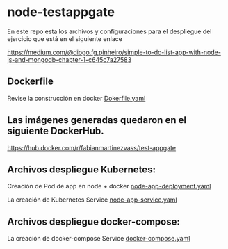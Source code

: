 # node-testappgate

En este repo esta los archivos y configuraciones para el despliegue del ejercicio que está en el siguiente enlace

https://medium.com/@diogo.fg.pinheiro/simple-to-do-list-app-with-node-js-and-mongodb-chapter-1-c645c7a27583

## Dockerfile

Revise la construcción en docker [Dokerfile.yaml](templates/Dokerfile.yaml)

## Las imágenes generadas quedaron en el siguiente DockerHub.

https://hub.docker.com/r/fabianmartinezvass/test-appgate

## Archivos despliegue Kubernetes:

Creación de Pod de app en node + docker  [node-app-deployment.yaml](node-app-deployment.yaml)

La creación de Kubernetes Service  [node-app-service.yaml](node-app-service.yaml)

## Archivos despliegue docker-compose:

La creación de docker-compose Service  [docker-compose.yaml](docker-compose.yaml)
